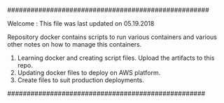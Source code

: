 ####################################################


Welcome : This file was last updated on 05.19.2018

Repository docker contains scripts to run various containers and various other notes on how to manage this containers.

1) Learning docker and creating script files. Upload the artifacts to this repo.
2) Updating docker files to deploy on AWS platform.
3) Create files to suit production deployments.



###################################################

